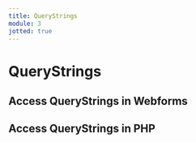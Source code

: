 ```yaml
---
title: QueryStrings
module: 3
jotted: true
---
```


# QueryStrings

## Access QueryStrings in Webforms

## Access QueryStrings in PHP

